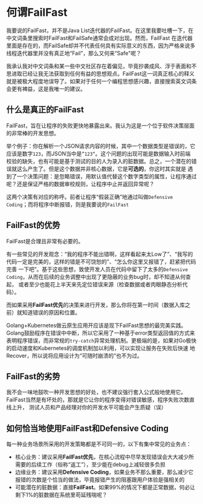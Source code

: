 # 何谓FailFast
我要说的FailFast，并不是Java List迭代器的FailFast。在这里我要吐槽一下，在中文词条里搜索时FailFast和FailSafe通常会成对出现。然而，FailFast
在迭代器里面是存在的，而FailSafe却并不代表任何具有实际意义的东西，因为严格来说多线程迭代器里并没有真正地“Fail”，那么又何来“Safe"呢？

我承认我对中文词条和某一些中文社区存在着偏见，毕竟抄袭成风、浮于表面和不思进取已经让我无法获取到任何有益的思想观点。FailFast这一词真正核心的释义
就是被极大程度地误导了。如果对于任何一个编程思想感兴趣，直接搜索英文词条会更有裨益，这是我唯一的建议。

## 什么是真正的FailFast
FailFast，旨在让程序的失败更快地暴露出来。我认为这是一个位于软件决策层面的非常棒的开发思想。

举个例子：你在解析一个JSON请求内容的时候，其中一个数据类型是错误的，它应该是数字`123`，而JSON当中是`”123“`。这个问题的出现可能是数据输入时前端
校验的缺失，也有可能是基于测试的目的人为录入的脏数据。总之，一个潜在的错误就这么产生了。但是这个数据并非核心数据，它是**可选的**，你这时其实就是
遇到了一个决策问题：是忽略错误，用默认值代替这个数字类型的属性，让程序通过呢？还是保证严格的数据审校规则，让程序中止并返回异常呢？

这两个决策有对应的称呼。前者让程序“假装正确”地通过叫做`Defensive Coding`；而将程序中断报错，则是我要说的`FailFast`

## FailFast的优势
FailFast是合理且非常有必要的。

有一些常见的开发观念：“我的程序不能出错啊，这样看起来太Low了”、“我写的代码一定是完美的，这样的错是不可饶恕的”、“怎么你这里又报错了，赶紧把代码完善
一下吧”。基于这些思想，致使开发人员在代码中留下了太多的`Defensive Coding`，从而在后续的业务调整中出现了更隐蔽的业务bug时，却不知道从何查起，
或者至少也能花上半天来先定位错误来源（检查数据或者肉眼静态分析代码）。

而如果采用**FailFast优先**的决策来进行开发，那么你将在第一时间（数据入库之前）就知道错误的原因和位置。

Golang+Kubernetes做云原生应用开应该是现下FailFast思想的最完美实践。Golang鼓励程序在错误中中断，所以它采用了一种基于error类型返回值的方式来
表明程序错误，而非常规的`try-catch`异常处理机制。更极端的是，如果对Go极快的启动速度和Kubernetes的调度机制加以利用，可以实现让服务在失败后快速
地Recover，所以说将应用设计为“可随时崩溃的”也不为过。

## FailFast的劣势
我不会一味地鼓吹一种开发思想的好处，也不建议强行套入公式般地使用它。FailFast当然是有坏处的，那就是它让你的程序变得对错误敏感，程序失败次数直线上升，
测试人员和产品经理对你的开发水平可能会产生质疑（误）

## 如何恰当地使用FailFast和Defensive Coding
每一种业务场景所采用的开发策略都是不可同一的，以下有集中常见的业务点：

- 核心业务：建议采用**FailFast优先**，在核心流程中尽早发现错误会大大减少所需要的后续工作（俗称“返工”），至少能在debug上减轻很多负担
- 边缘业务：建议采用**Defensive Coding**，如果业务不那么重要，那么减少它报错的次数是个恰当的做法，毕竟报错产生的阻塞跟用户体验是强相关的
- 可能潜在的脏数据：直接**FailFast**。如果99%的情况下都是正常数据，何必让剩下1%的脏数据在系统里苟延残喘呢？



